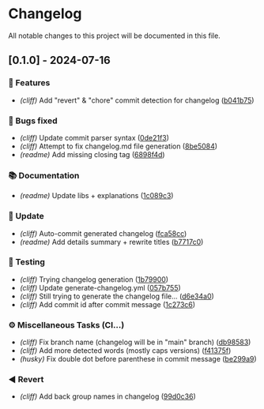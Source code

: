 # Changelog

All notable changes to this project will be documented in this file.

## [0.1.0] - 2024-07-16

### <!-- 0 -->🚀 Features

- *(cliff)* Add "revert" & "chore" commit detection for changelog ([b041b75](b041b75ee556bbb89d7f32b30568ffcafc9a2e8e))

### <!-- 1 -->🐛 Bugs fixed

- *(cliff)* Update commit parser syntax ([0de21f3](0de21f3e3a0b43f46cc90c9f1f45734136ea45e8))
- *(cliff)* Attempt to fix changelog.md file generation ([8be5084](8be5084af4301a887989a89ceedcd619a8829b4b))
- *(readme)* Add missing closing tag ([6898f4d](6898f4d9b9339276a38a0e63fd04d0559f2e910a))

### <!-- 3 -->📚 Documentation

- *(readme)* Update libs + explanations ([1c089c3](1c089c3d5b5fcfae033a0e1837e0bc8e1e7a1e0d))

### <!-- 6 -->🔨 Update

- *(cliff)* Auto-commit generated changelog ([fca58cc](fca58cc7e1ff7f4a07a8e1c40cbda1faae7b200c))
- *(readme)* Add details summary + rewrite titles ([b7717c0](b7717c0612373641d64a8060da745e184947a28f))

### <!-- 7 -->🧪 Testing

- *(cliff)* Trying changelog generation ([1b79900](1b79900cd9e9836dc32341f4df132bcb0ef8d2de))
- *(cliff)* Update generate-changelog.yml ([057b755](057b75589e4b478568dab2bae5c148aa8fd27df3))
- *(cliff)* Still trying to generate the changelog file... ([d6e34a0](d6e34a0d67140d17e56f4457363cd4b2971657f7))
- *(cliff)* Add commit id after commit message ([1c273c6](1c273c683836a529fb51f133081b8a330ad16a44))

### <!-- 8 -->⚙️ Miscellaneous Tasks (CI...)

- *(cliff)* Fix branch name (changelog will be in "main" branch) ([db98583](db985832a45896afedee750cc824f14d4d9d9bb2))
- *(cliff)* Add more detected words (mostly caps versions) ([f41375f](f41375fa187b06d38d89cd4da7a4dbea8188ed46))
- *(husky)* Fix double dot before parenthese in commit message ([be299a9](be299a9158280bde51ee60062e3e1e831895b0d9))

### <!-- 9 -->◀️ Revert

- *(cliff)* Add back group names in changelog ([99d0c36](99d0c363219c070f319e0017c9f19aa3f7fc7548))

<!-- generated by git-cliff -->
